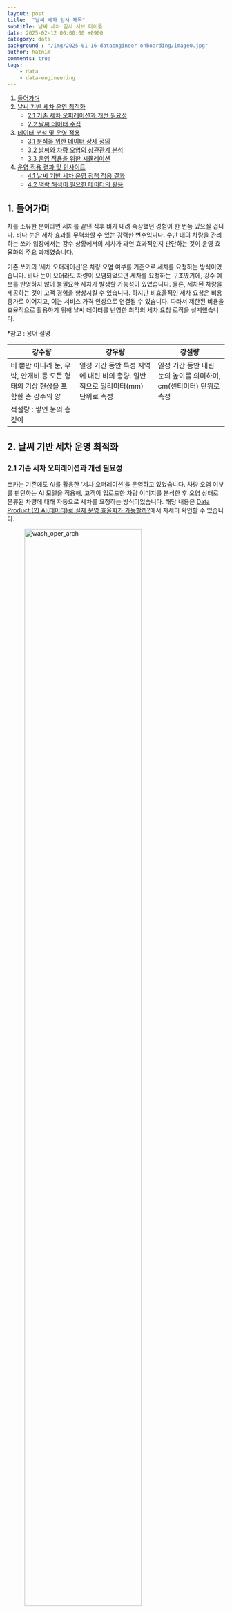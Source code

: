 ```yaml
---
layout: post
title:  "날씨 세차 임시 제목"
subtitle: 날씨 세차 임시 서브 타이틀
date: 2025-02-12 00:00:00 +0900
category: data
background : "/img/2025-01-16-dataengineer-onboarding/image0.jpg"
author: hatnim
comments: true
tags:
    - data
    - data-engineering
---
```


1. [들어가며](#1-들어가며)
2. [날씨 기반 세차 운영 최적화](#2-날씨-기반-세차-운영-최적화)
   - [2.1 기존 세차 오퍼레이션과 개선 필요성](#21-기존-세차-오퍼레이션과-개선-필요성)
   - [2.2 날씨 데이터 수집](#22-날씨-데이터-수집)
3. [데이터 분석 및 운영 적용](#3-데이터-분석-및-운영-적용)
   - [3.1 분석을 위한 데이터 상세 정의](#31-분석을-위한-데이터-상세-정의)
   - [3.2 날씨와 차량 오염의 상관관계 분석](#32-날씨와-차량-오염의-상관관계-분석)
   - [3.3 운영 적용을 위한 시뮬레이션](#33-운영-적용을-위한-시뮬레이션)
4. [운영 적용 결과 및 인사이트](#4-운영-적용-결과-및-인사이트)
   - [4.1 날씨 기반 세차 운영 정책 적용 결과](#41-날씨-기반-세차-운영-정책-적용-결과)
   - [4.2 맥락 해석이 필요한 데이터의 활용](#42-맥락-해석이-필요한-데이터의-활용)


## 1. 들어가며

차를 소유한 분이라면 세차를 끝낸 직후 비가 내려 속상했던 경험이 한 번쯤 있으실 겁니다. 비나 눈은 세차 효과를 무력화할 수 있는 강력한 변수입니다. 수만 대의 차량을 관리하는 쏘카 입장에서는 강수 상황에서의 세차가 과연 효과적인지 판단하는 것이 운영 효율화의 주요 과제였습니다.

기존 쏘카의 ‘세차 오퍼레이션’은 차량 오염 여부를 기준으로 세차를 요청하는 방식이었습니다. 비나 눈이 오더라도 차량이 오염되었으면 세차를 요청하는 구조였기에, 강수 예보를 반영하지 않아 불필요한 세차가 발생할 가능성이 있었습니다. 물론, 세차된 차량을 제공하는 것이 고객 경험을 향상시킬 수 있습니다. 하지만 비효율적인 세차 요청은 비용 증가로 이어지고, 이는 서비스 가격 인상으로 연결될 수 있습니다. 따라서 제한된 비용을 효율적으로 활용하기 위해 날씨 데이터를 반영한 최적의 세차 요청 로직을 설계했습니다.

*참고 : 용어 설명

| 강수량 | 강우량 | 강설량 |
| --- | --- | --- |
| 비 뿐만 아니라 눈, 우박, 안개비 등 모든 형태의 기상 현상을 포함한 총 강수의 양 | 일정 기간 동안 특정 지역에 내린 비의 총량. 일반적으로 밀리미터(mm) 단위로 측정 | 일정 기간 동안 내린 눈의 높이를 의미하며, cm(센티미터) 단위로 측정
적설량 : 쌓인 눈의 총 깊이 |

## 2. 날씨 기반 세차 운영 최적화

### 2.1 기존 세차 오퍼레이션과 개선 필요성

쏘카는 기존에도 AI를 활용한 ‘세차 오퍼레이션’을 운영하고 있었습니다. 차량 오염 여부를 판단하는 AI 모델을 적용해, 고객이 업로드한 차량 이미지를 분석한 후 오염 상태로 분류된 차량에 대해 자동으로 세차를 요청하는 방식이었습니다. 해당 내용은 [Data Product (2) AI(데이터)로 실제 운영 효율화가 가능할까?](https://tech.socarcorp.kr/data/2024/03/11/ai-car-wash.html)에서 자세히 확인할 수 있습니다. 

<figure >
  <img src="/img/2025-02-12-weather-wash/세차_아키텍처.png" alt="wash_oper_arch" style="width: 80%; height: auto;">
  <p style='text-align: center; color: #646f7c;'>‘세차 오퍼레이션’ 아키텍쳐</p>
</figure>


하지만 기존 방식은 날씨 요인을 고려하지 않아 불필요한 세차 요청이 발생하는 문제가 있었습니다. 현장에서 비나 눈이 차량 오염에 미치는 영향에 대한 경험적 인식은 있었지만, 이를 정량적으로 분석해 운영 정책으로 반영한 사례는 없었습니다. 세차 최적화를 위해 강수 예보를 반영하면 운영 비용 절감이 가능할 것으로 기대되었고, 날씨와 차량 오염 간의 관계를 검증하여 이를 반영하는 것이 핵심 목표였습니다.

### 2.2 날씨 데이터 수집

날씨 데이터를 활용하여 운영 프로세스를 개선하려면, 단순한 실험적 분석이 아니라 안정적이고 주기적인 데이터 수집과 정제가 필수적입니다. 기존에도 기상청 API를 통해 날씨 데이터를 적재했지만, 데이터 적재 실패가 빈번했고 원인 분석도 어려웠습니다. 이는 외부 데이터 자체의 문제뿐만 아니라, 급하게 요구되는 특정 데이터만 단편적으로 적재한 결과 데이터 관리가 체계적이지 않았기 때문입니다.

이를 해결하기 위해 데이터 사용자들과 논의하여, 활용 목적에 맞춰 데이터셋을 재구성하고 ‘단기 예보’ 데이터를 중심으로 날씨 데이터를 정리했습니다. 이후 데이터 엔지니어링팀이 다양한 적재 방식을 시도하며 안정적인 적재 환경을 구축했습니다.

## 3. 데이터 분석 및 운영 적용

### 3.1 분석을 위한 데이터 상세 정의

날씨 데이터는 직관적으로 이해하기 쉬우나, 실제 운영 적용을 위해서는 명확한 기준이 필요합니다. 예를 들어 ‘비가 온다’는 정보도 개인이 우산을 챙길지 결정하는 것과 야구 경기가 취소될지를 판단하는 맥락에서는 서로 다른 기준이 적용됩니다.

또한, 날씨 정보는 행정구역 단위로 제공되지만, 실제 기상 현상은 행정 경계를 따르지 않기에 ‘서울의 날씨’가 서울 내 모든 차량에 동일하게 적용된다고 볼 수 없습니다. 따라서 데이터 활용 목적에 맞춰 최적의 기준을 설정해야 합니다. 운영 단위가 너무 넓으면 날씨의 영향을 제대로 반영하기 어렵고, 너무 좁으면 관리 부담이 커지기 때문입니다.

`우리가 알고있는 ‘서울 날씨’는 실제로는 '중구 을지로'의 날씨입니다.`
![날씨_지도.png](/img/2025-02-12-weather-wash/날씨_지도.png) 

`요즘 같이 국지성 호우가 잦아지는 환경에서는 지역을 구분하는 기준이 더욱 고민되었습니다.`
![날씨_하늘.png](/img/2025-02-12-weather-wash/날씨_하늘.png)

결론적으로 날씨 데이터를 세차 요청 로직에 적용하기 위해, 전국의 종관기상관측소(ASOS)를 기준으로 특정 시점의 차량 위치와 가장 가까운 기상관측소의 데이터를 연결하는 방식을 채택했습니다. 기상 상태를 대표하는 지역 단위의 선정이 쉽지 않고 또 전국 각지의 행정구역의 경계를 그대로 위치 정보로 변환하여, 이를 차량의 위치 정보와 결합하는 것은 매우 방대한 데이터 처리를 필요로 하기 때문입니다. 차량과 가장 가까운 지점의 기상 정보를 반영하는 방식은 이러한 문제를 해결하면서도 차량과 가장 가까운 지점의 기상 정보를 반영하는 데 가장 합리적이라고 판단했습니다.
<figure style="display: flex; justify-content: center; gap: 10px;">
  <img src="/img/2025-02-12-weather-wash/날씨_한반도_왼.png" alt="날씨_한반도_왼" style="width: 50%; height: auto;">
  <img src="/img/2025-02-12-weather-wash/날씨_한반도_오.png" alt="날씨_한반도_오" style="width: 50%; height: auto;">
</figure>

`종관기상관측소(ASOS) 기준으로 반경 최대 32km이내의 차량 추출해 적용한다면 데이터가 누락되는 구간없이 차와 날씨를 연결할 수 있다고 판단했습니다.`

### 3.2 날씨와 차량 오염의 상관관계 분석

날씨가 차량 오염에 미치는 영향을 검증하기 위해, 강수량과 차량 오염도를 비교하는 분석을 진행했습니다. 분석에 있어 큰 고민은 강수량을 누적값으로 볼지, 특정 시간대의 값으로 볼지, 그리고 강수의 영향을 받는 시간 범위를 어떻게 설정할지였습니다.

단순히 하루 총 강수량을 기준으로 하면 특정 시간대의 집중 호우 영향을 놓칠 수 있고, 반대로 특정 시간대만 고려하면 지속적인 강수 효과를 반영하기 어렵습니다. 이를 해결하기 위해 강수량의 누적값과 시간당 최대값을 비교하며 차량 오염 변화를 분석한 결과, 시간당 최대 강수량이 차량 오염을 활용하는 것이 가장 적절하다는 결론을 내렸습니다.

이에 따라 날씨와 차량을 연결하는데 아래와 같은 기준을 설정했습니다.

- **‘비를 맞았다’의 정의**
    - 가장 가까운 종관기상관측소 기준, 하루 중 시간당 강우량이 3mm 이상인 지역에 ±2시간 이내 존재한 차량
- **‘눈을 맞았다’의 정의**
    - 가장 가까운 종관기상관측소 기준, 하루 중 시간당 적설량이 3cm 이상인 지역에 ±2시간 이내 존재한 차량

이 기준을 통해 강수량이 차량 오염에 미치는 실질적인 영향을 반영할 수 있었습니다. 분석 결과, 눈을 맞은 차량은 오염될 확률이 높아 세차 요청 로직을 유지하는 것이 타당했습니다. 반면, **강우량이 일정 수준 이상일 경우, 차량이 외부 존에 있는 경우 차량 외관이 자연적으로 세척되는 경향이 나타났으며, 이에 따라 해당 차량의 세차 요청을 보류하는 것이 운영적으로 더 효율적이라는 결론을 도출했습니다.** 

<figure >
  <img src="/img/2025-02-12-weather-wash/비_맞은_차량.png" alt="비_맞은_차량" style="width: 80%; height: auto;">
  <p style='text-align: center; color: #646f7c;'>비를 맞은 차량</p>
</figure>


### 3.3 운영 적용을 위한 시뮬레이션

**관측치와 예측치의 비교**

분석 결과를 운영에 반영하기 위해서는, 다시 관측된 강수량 데이터가 아니라 예측치인 일기 예보 데이터를 활용하는 방식으로 로직을 최적화해야 했습니다. 오늘 세차를 요청할지 말지는 예보를 기준으로 사전에 판단되어야 하기 때문입니다. 

먼저 기존 ‘세차 오퍼레이션’의 운영 시점에 맞춰, 새벽 5시에 업데이트된 단기 예보를 기준으로 당일 6시~23시의 강수량과 강수 확률을 활용하는 방식이 가장 적절하다고 판단했습니다.

**단기 예보**

| **예보 기간** | **발표 주기** | **내용** |
| --- | --- | --- |
| 발표 시점으로부터 3일 이내 | 하루 8회 (02, 05, 08, 11, 14, 17, 20, 23시) | 정시 기온, 최고·최저기온, 강수형태, 강수확률, 강수량, 적설, 하늘상태, 풍향, 풍속, 습도, 파고 등 12개 요소를 1시간 단위로 제공 |

앞선 분석을 통해 시간당 3mm 이상의 강수량이 차량 오염에 영향을 미친다는 기준을 설정했지만, 실제 운영에서 활용하기 위해서는 더 정밀한 조건이 필요했습니다. 이에 따라 시간당 강수량(Nmm)과 강수 확률(N%)을 조정하며, 관측된 날씨 데이터와 예측된 데이터가 얼마나 일치하는지 검토했습니다. 또한, 단순히 예측 정확도를 확인하는 것을 넘어 각 기준에 따라 세차 요청을 보류할 경우 실제 운영 비용 절감 효과가 얼마나 발생하는지도 확인했습니다. 이 분석을 통해 예측 정확도와 기대 효과 규모의 최적점이 되는 시간당 강수량(Nmm)과 강수 확률(N%)을 정의했습니다.

**운영 적용을 위한 시뮬레이션**

추가로 실제 운영에 반영하기 전, 새로운 정책 적용이 세차 요청 프로세스에 미치는 영향을 정량적으로 검토할 필요가 있었습니다. 특히, 연속적인 강수 이벤트로 인해 세차 요청이 한꺼번에 몰리는 현상이 발생하는지 확인하는 것이 중요했습니다.

비가 오는 동안 세차 요청을 지연시키고, 날씨가 맑아지면 기 발행된 세차 요청을 수행하는 방식으로 시뮬레이션을 진행했습니다.

![운영_시뮬레이션.png](/img/2025-02-12-weather-wash/운영_시뮬레이션.png) 

이를 전국 데이터를 기반으로 비가 자주 내린 한 달 동안 적용한 결과, 강수 예보를 반영했을 때 세차 요청 건수가 감소하는 효과가 명확히 확인되었습니다. 또한, 강수 종료 후 요청이 한꺼번에 몰려 운영 부담이 커지는 현상은 발생하지 않았습니다**.** 이는 세차 요청이 매일 모든 차량에 대해 발생하지 않고, 기존에도 처리되지 않은 요청이 반복적으로 발생하는 구조 때문인 것으로 보입니다.

![운영_시뮬레이션2.png](/img/2025-02-12-weather-wash/운영_시뮬레이션2.png) 

## 4. 운영 적용 결과 및 인사이트

### 4.1 날씨 기반 세차 운영 정책 적용 결과

최종적으로, 새벽 5시 기준 업데이트된 단기 예보 데이터를 기반으로 당일 6시~23시의 시간별 강수량과 강수 확률이 특정 기준을 초과하는 경우, 해당 지역의 차량 외부 세차 요청을 보류하는 로직을 추가했습니다. 이 로직은 1년 이상 안정적으로 운영되었으며, 기존 운영 조건들보다 운영 효율화에 강력한 영향을 미치는 변수로 확인되었습니다. 또한, 이를 통한 비용 절감 효과 역시 검증되었습니다.

### 4.2 맥락 해석이 필요한 데이터의 활용

비 오는 날 세차가 비효율적이라는 것은 상식처럼 여겨집니다. 그러나 이를 데이터 기반 의사결정으로 전환하려면, 직관적인 개념을 데이터로 해석할 수 있는 기준을 설정하고, 이를 정량적으로 검증하는 과정이 필요합니다.

날씨 데이터와 차량 위치 데이터는 개별적으로는 정형화된 정보지만, 실제 세차 운영 의사결정에 활용하려면 여러 변수를 종합적으 고려하는 맥락적 해석이 필요합니다. 예를 들어, ‘오늘 서울에 비가 온다’는 단순한 정보처럼 보이지만, 이를 유의미한 기준으로 변환하려면 강수량, 강수 확률, 지역별 차이, 시간대 등 다양한 요소를 함께 고려해야 합니다. 본 프로젝트에서는 이러한 복합적인 변수를 통합하여 의사결정 기준을 수립하고, 이를 바탕으로 정형화된 결과를 도출하는 것이 핵심이었습니다. 이를 통해 내부 이해관계자들과 공감대를 형성하고, 운영에 실질적으로 적용할 수 있도록 설득력을 높였습니다.

또한, 데이터 기반으로 문제를 구조화했기 때문에 적용 이후에도 지속적인 개선이 가능했습니다. 새로운 정보가 추가되거나 전략적 의사결정이 필요할 때, 설정한 기준을 조정하여 예상되는 영향을 평가하고 최적의 결정을 내릴 수 있었습니다. 단순한 데이터 분석에 그치는 것이 아니라, 이를 실제 운영에 적용하고 목표하는 결과를 도출할 수 있는지 검증하는 과정까지 포함하는 것이 중요했습니다.

이처럼 현실의 문제를 데이터로 해결하려면, 단순한 데이터 수집과 분석을 넘어 다양한 변수를 고려하여 의미를 해석하고 설득력 있는 기준을 마련해야 합니다. 또한, 이를 바탕으로 최적화된 의사결정 체계를 구축하는 것이 필수적임을 다시 한번 확인할 수 있었습니다.
